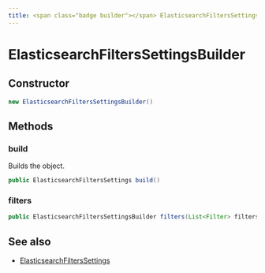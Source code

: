 ```yaml
---
title: <span class="badge builder"></span> ElasticsearchFiltersSettingsBuilder
---
```

# <span class="badge builder"></span> ElasticsearchFiltersSettingsBuilder

## Constructor

```java
new ElasticsearchFiltersSettingsBuilder()
```
## Methods

### <span class="badge object-method"></span> build

Builds the object.

```java
public ElasticsearchFiltersSettings build()
```

### <span class="badge object-method"></span> filters

```java
public ElasticsearchFiltersSettingsBuilder filters(List<Filter> filters)
```

## See also

 * <span class="badge object-type-class"></span> [ElasticsearchFiltersSettings](./object-ElasticsearchFiltersSettings.md)
